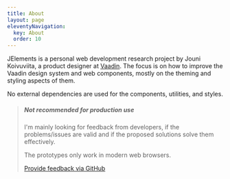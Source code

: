 ```yaml
---
title: About
layout: page
eleventyNavigation:
  key: About
  order: 10
---
```


JElements is a personal web development research project by Jouni Koivuviita, a product designer at [Vaadin](https://vaadin.com). The focus is on how to improve the Vaadin design system and web components, mostly on the theming and styling aspects of them.

No external dependencies are used for the components, utilities, and styles.
<module-size></module-size>

> ##### Not recommended for production use
> I'm mainly looking for feedback from developers, if the problems/issues are valid and if the proposed solutions solve them effectively.
>
> The prototypes only work in modern web browsers.
>
> [Provide feedback via GitHub](https://github.com/jouni/j-elements/issues)
